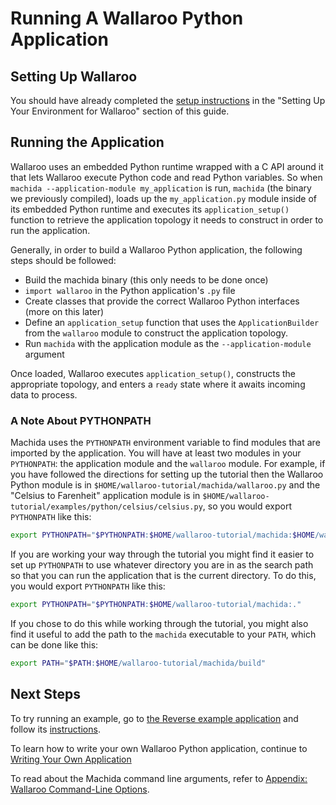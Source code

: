 # Running A Wallaroo Python Application

## Setting Up Wallaroo

You should have already completed the [setup instructions](/book/getting-started/setup.md) in the "Setting Up Your Environment for Wallaroo" section of this guide.

## Running the Application

Wallaroo uses an embedded Python runtime wrapped with a C API around it that lets Wallaroo execute Python code and read Python variables. So when `machida --application-module my_application` is run, `machida` (the binary we previously compiled), loads up the `my_application.py` module inside of its embedded Python runtime and executes its `application_setup()` function to retrieve the application topology it needs to construct in order to run the application.

Generally, in order to build a Wallaroo Python application, the following steps should be followed:

* Build the machida binary (this only needs to be done once)
* `import wallaroo` in the Python application's `.py` file
* Create classes that provide the correct Wallaroo Python interfaces (more on this later)
* Define an `application_setup` function that uses the `ApplicationBuilder` from the `wallaroo` module to construct the application topology.
* Run `machida` with the application module as the `--application-module` argument

Once loaded, Wallaroo executes `application_setup()`, constructs the appropriate topology, and enters a `ready` state where it awaits incoming data to process.

### A Note About PYTHONPATH

Machida uses the `PYTHONPATH` environment variable to find modules that are imported by the application. You will have at least two modules in your `PYTHONPATH`: the application module and the `wallaroo` module. For example, if you have followed the directions for setting up the tutorial then the Wallaroo Python module is in `$HOME/wallaroo-tutorial/machida/wallaroo.py` and the "Celsius to Farenheit" application module is in `$HOME/wallaroo-tutorial/examples/python/celsius/celsius.py`, so you would export `PYTHONPATH` like this:

```bash
export PYTHONPATH="$PYTHONPATH:$HOME/wallaroo-tutorial/machida:$HOME/wallaroo-tutorial/examples/python/celsius"
```

If you are working your way through the tutorial you might find it easier to set up `PYTHONPATH` to use whatever directory you are in as the search path so that you can run the application that is the current directory. To do this, you would export `PYTHONPATH` like this:

```bash
export PYTHONPATH="$PYTHONPATH:$HOME/wallaroo-tutorial/machida:."
```

If you chose to do this while working through the tutorial, you might also find it useful to add the path to the `machida` executable to your `PATH`, which can be done like this:

```bash
export PATH="$PATH:$HOME/wallaroo-tutorial/machida/build"
```

## Next Steps

To try running an example, go to [the Reverse example application](https://github.com/WallarooLabs/wallaroo/tree/release-0.1.2/examples/python/reverse/) and follow its [instructions](https://github.com/WallarooLabs/wallaroo/tree/release-0.1.2/examples/python/reverse/README.md).

To learn how to write your own Wallaroo Python application, continue to [Writing Your Own Application](writing-your-own-application.md)

To read about the Machida command line arguments, refer to [Appendix: Wallaroo Command-Line Options](/book/appendix/wallaroo-command-line-options.md).

